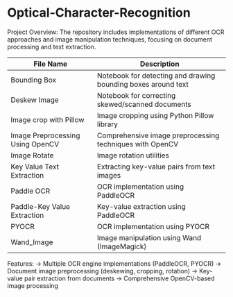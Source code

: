 # Optical-Character-Recognition

Project Overview:
The repository includes implementations of different OCR approaches and image manipulation techniques, focusing on document processing and text extraction.

| File Name | Description |
|-----------|-------------|
| Bounding Box | Notebook for detecting and drawing bounding boxes around text |
| Deskew Image | Notebook for correcting skewed/scanned documents |
| Image crop with Pillow | Image cropping using Python Pillow library |
| Image Preprocessing Using OpenCV | Comprehensive image preprocessing techniques with OpenCV |
| Image Rotate | Image rotation utilities |
| Key Value Text Extraction | Extracting key-value pairs from text images |
| Paddle OCR | OCR implementation using PaddleOCR |
| Paddle-Key Value Extraction | Key-value extraction using PaddleOCR |
| PYOCR | OCR implementation using PYOCR |
| Wand_Image | Image manipulation using Wand (ImageMagick) |

Features:
-> Multiple OCR engine implementations (PaddleOCR, PYOCR)
-> Document image preprocessing (deskewing, cropping, rotation)
-> Key-value pair extraction from documents
-> Comprehensive OpenCV-based image processing


